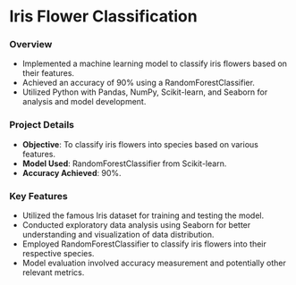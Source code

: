 # Iris Flower Classification

### Overview
- Implemented a machine learning model to classify iris flowers based on their features.
- Achieved an accuracy of 90% using a RandomForestClassifier.
- Utilized Python with Pandas, NumPy, Scikit-learn, and Seaborn for analysis and model development.

### Project Details
- **Objective**: To classify iris flowers into species based on various features.
- **Model Used**: RandomForestClassifier from Scikit-learn.
- **Accuracy Achieved**: 90%.

### Key Features
- Utilized the famous Iris dataset for training and testing the model.
- Conducted exploratory data analysis using Seaborn for better understanding and visualization of data distribution.
- Employed RandomForestClassifier to classify iris flowers into their respective species.
- Model evaluation involved accuracy measurement and potentially other relevant metrics.

